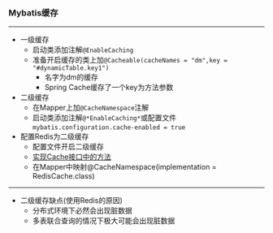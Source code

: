 ### Mybatis缓存
---
* 一级缓存
    * 启动类添加注解`@EnableCaching`
    * 准备开启缓存的类上加`@Cacheable(cacheNames = "dm",key = "#dynamicTable.key1") `
        * 名字为dm的缓存
        * Spring Cache缓存了一个key为方法参数
* 二级缓存
    * 在Mapper上加`@CacheNamespace`注解
    * 启动类添加注解`@*EnableCaching*`或配置文件`mybatis.configuration.cache-enabled = true `
* 配置Redis为二级缓存
    * 配置文件开启二级缓存
    * [实现Cache接口中的方法]((https://github.com/Cynaith/SpringDemo/blob/master/src/main/java/com/ly/springdemo/Cache/RedisCache.java))
    * 在Mapper中映射@CacheNamespace(implementation = RedisCache.class)
---
- 二级缓存缺点(使用Redis的原因)
    - 分布式环境下必然会出现脏数据
    - 多表联合查询的情况下极大可能会出现脏数据